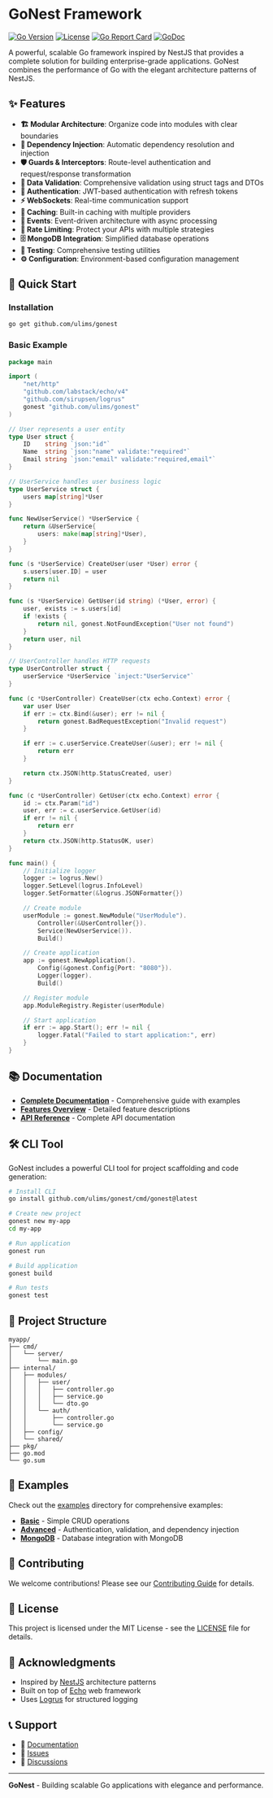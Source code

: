 # GoNest Framework

[![Go Version](https://img.shields.io/badge/Go-1.21+-blue.svg)](https://golang.org)
[![License](https://img.shields.io/badge/License-MIT-green.svg)](LICENSE)
[![Go Report Card](https://goreportcard.com/badge/github.com/your-username/gonest)](https://goreportcard.com/report/github.com/your-username/gonest)
[![GoDoc](https://godoc.org/github.com/your-username/gonest?status.svg)](https://godoc.org/github.com/your-username/gonest)

A powerful, scalable Go framework inspired by NestJS that provides a complete solution for building enterprise-grade applications. GoNest combines the performance of Go with the elegant architecture patterns of NestJS.

## ✨ Features

- **🏗️ Modular Architecture**: Organize code into modules with clear boundaries
- **🔧 Dependency Injection**: Automatic dependency resolution and injection
- **🛡️ Guards & Interceptors**: Route-level authentication and request/response transformation
- **📝 Data Validation**: Comprehensive validation using struct tags and DTOs
- **🔐 Authentication**: JWT-based authentication with refresh tokens
- **⚡ WebSockets**: Real-time communication support
- **💾 Caching**: Built-in caching with multiple providers
- **📡 Events**: Event-driven architecture with async processing
- **🚦 Rate Limiting**: Protect your APIs with multiple strategies
- **🗄️ MongoDB Integration**: Simplified database operations
- **🧪 Testing**: Comprehensive testing utilities
- **⚙️ Configuration**: Environment-based configuration management

## 🚀 Quick Start

### Installation

```bash
go get github.com/ulims/gonest
```

### Basic Example

```go
package main

import (
    "net/http"
    "github.com/labstack/echo/v4"
    "github.com/sirupsen/logrus"
    gonest "github.com/ulims/gonest"
)

// User represents a user entity
type User struct {
    ID    string `json:"id"`
    Name  string `json:"name" validate:"required"`
    Email string `json:"email" validate:"required,email"`
}

// UserService handles user business logic
type UserService struct {
    users map[string]*User
}

func NewUserService() *UserService {
    return &UserService{
        users: make(map[string]*User),
    }
}

func (s *UserService) CreateUser(user *User) error {
    s.users[user.ID] = user
    return nil
}

func (s *UserService) GetUser(id string) (*User, error) {
    user, exists := s.users[id]
    if !exists {
        return nil, gonest.NotFoundException("User not found")
    }
    return user, nil
}

// UserController handles HTTP requests
type UserController struct {
    userService *UserService `inject:"UserService"`
}

func (c *UserController) CreateUser(ctx echo.Context) error {
    var user User
    if err := ctx.Bind(&user); err != nil {
        return gonest.BadRequestException("Invalid request")
    }

    if err := c.userService.CreateUser(&user); err != nil {
        return err
    }

    return ctx.JSON(http.StatusCreated, user)
}

func (c *UserController) GetUser(ctx echo.Context) error {
    id := ctx.Param("id")
    user, err := c.userService.GetUser(id)
    if err != nil {
        return err
    }
    return ctx.JSON(http.StatusOK, user)
}

func main() {
    // Initialize logger
    logger := logrus.New()
    logger.SetLevel(logrus.InfoLevel)
    logger.SetFormatter(&logrus.JSONFormatter{})

    // Create module
    userModule := gonest.NewModule("UserModule").
        Controller(&UserController{}).
        Service(NewUserService()).
        Build()

    // Create application
    app := gonest.NewApplication().
        Config(&gonest.Config{Port: "8080"}).
        Logger(logger).
        Build()

    // Register module
    app.ModuleRegistry.Register(userModule)

    // Start application
    if err := app.Start(); err != nil {
        logger.Fatal("Failed to start application:", err)
    }
}
```

## 📚 Documentation

- **[Complete Documentation](DOCUMENTATION.md)** - Comprehensive guide with examples
- **[Features Overview](FEATURES.md)** - Detailed feature descriptions
- **[API Reference](DOCUMENTATION.md#api-reference)** - Complete API documentation

## 🛠️ CLI Tool

GoNest includes a powerful CLI tool for project scaffolding and code generation:

```bash
# Install CLI
go install github.com/ulims/gonest/cmd/gonest@latest

# Create new project
gonest new my-app
cd my-app

# Run application
gonest run

# Build application
gonest build

# Run tests
gonest test
```

## 📁 Project Structure

```
myapp/
├── cmd/
│   └── server/
│       └── main.go
├── internal/
│   ├── modules/
│   │   ├── user/
│   │   │   ├── controller.go
│   │   │   ├── service.go
│   │   │   └── dto.go
│   │   └── auth/
│   │       ├── controller.go
│   │       └── service.go
│   ├── config/
│   └── shared/
├── pkg/
├── go.mod
└── go.sum
```

## 🎯 Examples

Check out the [examples](examples/) directory for comprehensive examples:

- **[Basic](examples/basic/)** - Simple CRUD operations
- **[Advanced](examples/advanced/)** - Authentication, validation, and dependency injection
- **[MongoDB](examples/mongodb/)** - Database integration with MongoDB

## 🤝 Contributing

We welcome contributions! Please see our [Contributing Guide](CONTRIBUTING.md) for details.

## 📄 License

This project is licensed under the MIT License - see the [LICENSE](LICENSE) file for details.

## 🙏 Acknowledgments

- Inspired by [NestJS](https://nestjs.com/) architecture patterns
- Built on top of [Echo](https://echo.labstack.com/) web framework
- Uses [Logrus](https://github.com/sirupsen/logrus) for structured logging

## 📞 Support

- 📖 [Documentation](DOCUMENTATION.md)
- 🐛 [Issues](https://github.com/ulims/gonest/issues)
- 💬 [Discussions](https://github.com/ulims/gonest/discussions)

---

**GoNest** - Building scalable Go applications with elegance and performance.
